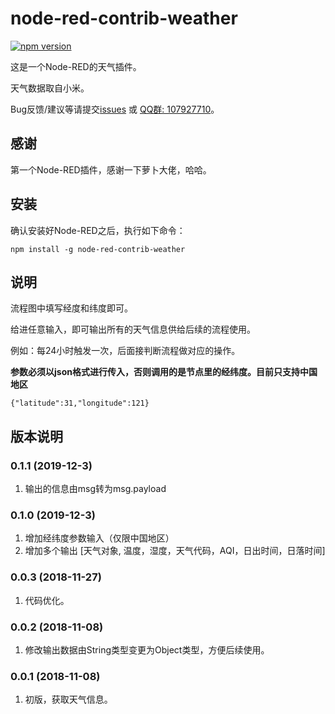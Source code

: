 # node-red-contrib-weather

[![npm version](https://badge.fury.io/js/node-red-contrib-weather.svg)](https://badge.fury.io/js/node-red-contrib-weather)

这是一个Node-RED的天气插件。
   
天气数据取自小米。
   
Bug反馈/建议等请提交[issues](https://github.com/YinHangCode/node-red-contrib-weather/issues) 或 [QQ群: 107927710](//shang.qq.com/wpa/qunwpa?idkey=8b9566598f40dd68412065ada24184ef72c6bddaa11525ca26c4e1536a8f2a3d)。

## 感谢
第一个Node-RED插件，感谢一下萝卜大佬，哈哈。

## 安装
确认安装好Node-RED之后，执行如下命令：
```
npm install -g node-red-contrib-weather
```

## 说明
流程图中填写经度和纬度即可。
   
给进任意输入，即可输出所有的天气信息供给后续的流程使用。
   
例如：每24小时触发一次，后面接判断流程做对应的操作。

**参数必须以json格式进行传入，否则调用的是节点里的经纬度。目前只支持中国地区**
```
{"latitude":31,"longitude":121}
```

   
## 版本说明
### 0.1.1 (2019-12-3)
1. 输出的信息由msg转为msg.payload

### 0.1.0 (2019-12-3)
1. 增加经纬度参数输入（仅限中国地区）
2. 增加多个输出 [天气对象, 温度，湿度，天气代码，AQI，日出时间，日落时间]

### 0.0.3 (2018-11-27)
1. 代码优化。
### 0.0.2 (2018-11-08)
1. 修改输出数据由String类型变更为Object类型，方便后续使用。   
### 0.0.1 (2018-11-08)
1. 初版，获取天气信息。   